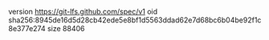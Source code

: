 version https://git-lfs.github.com/spec/v1
oid sha256:8945de16d5d28cb42ede5e8bf1d5563ddad62e7d68bc6b04be92f1c8e377e274
size 88406
